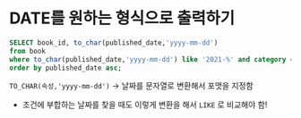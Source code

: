 <!-- @format -->

# DATE를 원하는 형식으로 출력하기

```sql
SELECT book_id, to_char(published_date,'yyyy-mm-dd')
from book
where to_char(published_date,'yyyy-mm-dd') like '2021-%' and category = '인문'
order by published_date asc;
```

`TO_CHAR(속성,'yyyy-mm-dd')` -> 날짜를 문자열로 변환해서 포맷을 지정함

- 조건에 부합하는 날짜를 찾을 때도 이렇게 변환을 해서 `LIKE` 로 비교해야 함!
